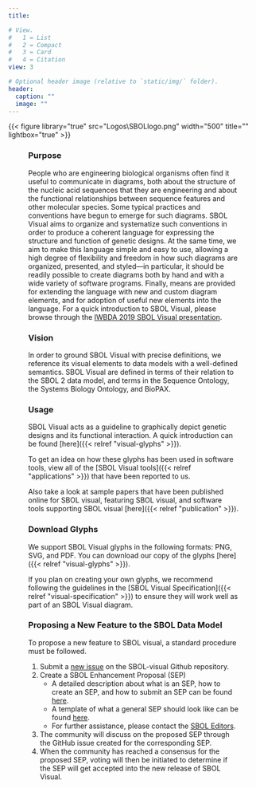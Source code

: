 ```yaml
---
title:

# View.
#   1 = List
#   2 = Compact
#   3 = Card
#   4 = Citation
view: 3

# Optional header image (relative to `static/img/` folder).
header:
  caption: ""
  image: ""
---
```


{{< figure library="true" src="Logos\SBOLlogo.png" width="500" title="" lightbox="true" >}}

<figure src="Logos/SBOLVisualLogo.svg" width="500" title="" lightbox="true" />

### Purpose

People who are engineering biological organisms often find it useful to communicate in diagrams, both about the structure of the nucleic acid sequences that they are engineering and about the functional relationships between sequence features and other molecular species. Some typical practices and conventions have begun to emerge for such diagrams. SBOL Visual aims to organize and systematize such conventions in order to produce a coherent language for expressing the structure and function of genetic designs. At the same time, we aim to make this language simple and easy to use, allowing a high degree of flexibility and freedom in how such diagrams are organized, presented, and styled—in particular, it should be readily possible to create diagrams both by hand and with a wide variety of software programs. Finally, means are provided for extending the language with new and custom diagram elements, and for adoption of useful new elements into the language. For a quick introduction to SBOL Visual, please browse through the [IWBDA 2019 SBOL Visual presentation](https://github.com/SynBioDex/Community-Media/blob/master/2019/IWBDA19/SBOL-Visual.pptx).

### Vision

In order to ground SBOL Visual with precise definitions, we reference its visual elements to data models with a well-defined semantics. SBOL Visual are defined in terms of their relation to the SBOL 2 data model, and terms in the Sequence Ontology, the Systems Biology Ontology, and BioPAX.

### Usage

SBOL Visual acts as a guideline to graphically depict genetic designs and its functional interaction.
A quick introduction can be found [here]({{< relref "visual-glyphs" >}}).  

To get an idea on how these glyphs has been used in software tools, view all of the [SBOL Visual tools]({{< relref "applications" >}}) that have been reported to us.  

Also take a look at sample papers that have been published online for SBOL visual, featuring SBOL visual, and software tools supporting SBOL visual [here]({{< relref "publication" >}}).

### Download Glyphs

We support SBOL Visual glyphs in the following formats: PNG, SVG, and PDF. You can download our copy of the glyphs [here]({{< relref "visual-glyphs" >}}).

If you plan on creating your own glyphs, we recommend following the guidelines in the [SBOL Visual Specification]({{< relref "visual-specification" >}}) to ensure they will work well as part of an SBOL Visual diagram.

### Proposing a New Feature to the SBOL Data Model

To propose a new feature to SBOL visual, a standard procedure must be followed.

1. Submit a [new issue](https://github.com/SynBioDex/SBOL-visual/issues) on the SBOL-visual Github repository.
2. Create a SBOL Enhancement Proposal (SEP)
    * A detailed description about what is an SEP, how to create an SEP, and how to submit an SEP can be found [here](https://github.com/SynBioDex/SEPs/issues/1).
    * A template of what a general SEP should look like can be found [here](https://raw.githubusercontent.com/SynBioDex/SEPs/master/sep_002_template.md).
    * For further assistance, please contact the [SBOL Editors](mailto:sbol-editors@googlegroups.com).
3. The community will discuss on the proposed SEP through the GitHub issue created for the corresponding SEP.
4. When the community has reached a consensus for the proposed SEP, voting will then be initiated to determine if the SEP will get accepted into the new release of SBOL Visual.
